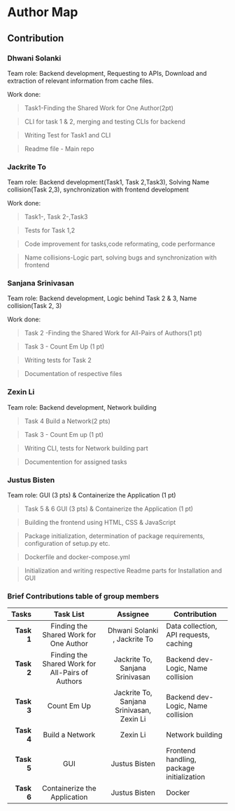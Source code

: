 # Author Map

## Contribution

### Dhwani Solanki
Team role: Backend development, Requesting to APIs, Download and extraction of relevant information from cache files.

Work done:
> Task1-Finding the Shared Work for One Author(2pt)

> CLI for task 1 & 2, merging and testing CLIs for backend

> Writing Test for Task1 and CLI

> Readme file - Main repo


### Jackrite To
Team role: Backend development(Task1, Task 2,Task3), Solving Name collision(Task 2,3), synchronization with frontend development

Work done:
>Task1-, Task 2-,Task3

> Tests for Task 1,2

> Code improvement for tasks,code reformating, code performance

> Name collisions-Logic part, solving bugs and synchronization with frontend


### Sanjana Srinivasan

Team role: Backend development, Logic behind Task 2 & 3, Name collision(Task 2, 3)

Work done:

> Task 2 -Finding the Shared Work for All-Pairs of Authors(1 pt)

> Task 3 - Count Em Up (1 pt)

> Writing tests for Task 2

> Documentation of respective files


### Zexin Li

Team role: Backend development, Network building

> Task 4 Build a Network(2 pts)

> Task 3 - Count Em up (1 pt)

> Writing CLI, tests for Network building part

> Documentention for assigned tasks

### Justus Bisten

Team role: GUI (3 pts) & Containerize the Application (1 pt)

> Task 5 & 6 GUI (3 pts) & Containerize the Application (1 pt)

> Building the frontend using HTML, CSS & JavaScript

> Package initialization, determination of package requirements, configuration of setup.py etc.

> Dockerfile and docker-compose.yml

> Initialization and writing respective Readme parts for Installation and GUI


### Brief Contributions table of group members
Tasks | Task List |  Assignee | Contribution
---:|:---:|:---:| ---
**Task 1** |Finding the Shared Work for One Author| Dhwani Solanki , Jackrite To| Data collection, API requests, caching
**Task 2** |Finding the Shared Work for All-Pairs of Authors| Jackrite To, Sanjana Srinivasan | Backend dev-Logic, Name collision
**Task 3** |Count Em Up | Jackrite To, Sanjana Srinivasan, Zexin Li | Backend dev-Logic, Name collision
**Task 4** |Build a Network | Zexin Li | Network building
**Task 5** |GUI | Justus Bisten | Frontend handling, package initialization
**Task 6** |Containerize the Application | Justus Bisten | Docker
